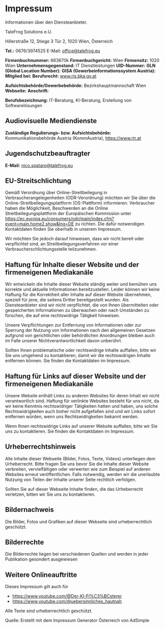 # Impressum
Informationen über den Diensteanbieter.

TaleFrog Solutions e.U.

Hillerstraße 12, Stiege 3 Tür 2,
1020 Wien,
Österreich

**Tel.:** 0676/3974525
E-Mail: office@talefrog.eu

**Firmenbuchnummer:** 663670k
**Firmenbuchgericht:** Wien
**Firmensitz:** 1020 Wien
**Unternehmensgegenstand:** IT Dienstleistungen
**UID-Nummer:** <folgt>
**GLN (Global Location Number):** <folgt>
**GISA (Gewerbeinformationssystem Austria):** <folgt>
**Mitglied bei:** <folgt>
**Berufsrecht:** www.ris.bka.gv.at

**Aufsichtsbehörde/Gewerbebehörde:** Bezirkshauptmannschaft Wien
**Webseite:** <folgt>
**Anschrift:** <folgt>

**Berufsbezeichnung:** IT-Beratung, KI-Beratung, Erstellung von Softwarelösungen

## Audiovisuelle Mediendienste
**Zuständige Regulierungs- bzw. Aufsichtsbehörde:** Kommunikationsbehörde Austria (KommAustria), https://www.rtr.at

## Jugendschutzbeauftragter
**E-Mail:** nico.spataro@talefrog.eu

## EU-Streitschlichtung
Gemäß Verordnung über Online-Streitbeilegung in Verbraucherangelegenheiten (ODR-Verordnung) möchten wir Sie über die Online-Streitbeilegungsplattform (OS-Plattform) informieren.
Verbraucher haben die Möglichkeit, Beschwerden an die Online Streitbeilegungsplattform der Europäischen Kommission unter https://ec.europa.eu/consumers/odr/main/index.cfm?event=main.home2.show&lng=DE zu richten. Die dafür notwendigen Kontaktdaten finden Sie oberhalb in unserem Impressum.

Wir möchten Sie jedoch darauf hinweisen, dass wir nicht bereit oder verpflichtet sind, an Streitbeilegungsverfahren vor einer Verbraucherschlichtungsstelle teilzunehmen.

## Haftung für Inhalte dieser Website und der firmeneigenen Mediakanäle
Wir entwickeln die Inhalte dieser Website ständig weiter und bemühen uns korrekte und aktuelle Informationen bereitzustellen. Leider können wir keine Haftung für die Korrektheit aller Inhalte auf dieser Website übernehmen, speziell für jene, die seitens Dritter bereitgestellt wurden. Als Diensteanbieter sind wir nicht verpflichtet, die von Ihnen übermittelten oder gespeicherten Informationen zu überwachen oder nach Umständen zu forschen, die auf eine rechtswidrige Tätigkeit hinweisen.

Unsere Verpflichtungen zur Entfernung von Informationen oder zur Sperrung der Nutzung von Informationen nach den allgemeinen Gesetzen aufgrund von gerichtlichen oder behördlichen Anordnungen bleiben auch im Falle unserer Nichtverantwortlichkeit davon unberührt.

Sollten Ihnen problematische oder rechtswidrige Inhalte auffallen, bitte wir Sie uns umgehend zu kontaktieren, damit wir die rechtswidrigen Inhalte entfernen können. Sie finden die Kontaktdaten im Impressum.

## Haftung für Links auf dieser Website und der firmeneigenen Mediakanäle
Unsere Website enthält Links zu anderen Websites für deren Inhalt wir nicht verantwortlich sind. Haftung für verlinkte Websites besteht für uns nicht, da wir keine Kenntnis rechtswidriger Tätigkeiten hatten und haben, uns solche Rechtswidrigkeiten auch bisher nicht aufgefallen sind und wir Links sofort entfernen würden, wenn uns Rechtswidrigkeiten bekannt werden.

Wenn Ihnen rechtswidrige Links auf unserer Website auffallen, bitte wir Sie uns zu kontaktieren. Sie finden die Kontaktdaten im Impressum.

## Urheberrechtshinweis
Alle Inhalte dieser Webseite (Bilder, Fotos, Texte, Videos) unterliegen dem Urheberrecht. Bitte fragen Sie uns bevor Sie die Inhalte dieser Website verbreiten, vervielfältigen oder verwerten wie zum Beispiel auf anderen Websites erneut veröffentlichen. Falls notwendig, werden wir die unerlaubte Nutzung von Teilen der Inhalte unserer Seite rechtlich verfolgen.

Sollten Sie auf dieser Webseite Inhalte finden, die das Urheberrecht verletzen, bitten wir Sie uns zu kontaktieren.

## Bildernachweis
Die Bilder, Fotos und Grafiken auf dieser Webseite sind urheberrechtlich geschützt.

## Bilderrechte
Die Bilderrechte liegen bei verschiedenen Quellen und werden in jeder Publikation gesondert ausgewiesen

## Weitere Onlineauftritte
Dieses Impressum gilt auch für
* https://www.youtube.com/@Der-KI-Fl%C3%BCsterer
* https://www.youtube.com/@uebersinnliches_hautnah


Alle Texte sind urheberrechtlich geschützt.

Quelle: Erstellt mit dem Impressum Generator Österreich von AdSimple
